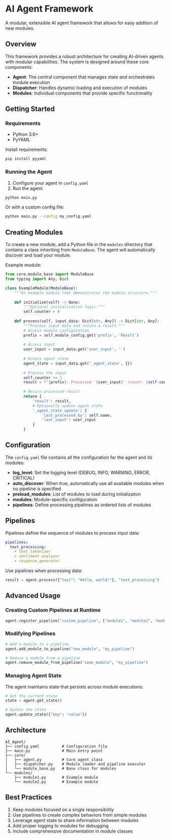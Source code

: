 # AI Agent Framework

A modular, extensible AI agent framework that allows for easy addition of new modules.

## Overview

This framework provides a robust architecture for creating AI-driven agents with modular capabilities. The system is designed around these core components:

- **Agent**: The central component that manages state and orchestrates module execution
- **Dispatcher**: Handles dynamic loading and execution of modules
- **Modules**: Individual components that provide specific functionality

## Getting Started

### Requirements

- Python 3.6+
- PyYAML

Install requirements:

```bash
pip install pyyaml
```

### Running the Agent

1. Configure your agent in `config.yaml`
2. Run the agent:

```bash
python main.py
```

Or with a custom config file:

```bash
python main.py --config my_config.yaml
```

## Creating Modules

To create a new module, add a Python file in the `modules` directory that contains a class inheriting from `ModuleBase`. The agent will automatically discover and load your module.

Example module:

```python
from core.module_base import ModuleBase
from typing import Any, Dict

class ExampleModule(ModuleBase):
    """An example module that demonstrates the module structure."""
    
    def initialize(self) -> None:
        """Optional initialization logic."""
        self.counter = 0
    
    def process(self, input_data: Dict[str, Any]) -> Dict[str, Any]:
        """Process input data and return a result."""
        # Access module configuration
        prefix = self.module_config.get('prefix', 'Result')
        
        # Access input
        user_input = input_data.get('user_input', '')
        
        # Access agent state
        agent_state = input_data.get('_agent_state', {})
        
        # Process the input
        self.counter += 1
        result = f"{prefix}: Processed '{user_input}' (count: {self.counter})"
        
        # Return processed result
        return {
            'result': result,
            # Optionally update agent state
            '_agent_state_update': {
                'last_processed_by': self.name,
                'last_input': user_input
            }
        }
```

## Configuration

The `config.yaml` file contains all the configuration for the agent and its modules:

- **log_level**: Set the logging level (DEBUG, INFO, WARNING, ERROR, CRITICAL)
- **auto_discover**: When true, automatically use all available modules when no pipeline is specified
- **preload_modules**: List of modules to load during initialization
- **modules**: Module-specific configuration
- **pipelines**: Define processing pipelines as ordered lists of modules

## Pipelines

Pipelines define the sequence of modules to process input data:

```yaml
pipelines:
  text_processing:
    - text_tokenizer
    - sentiment_analyzer
    - response_generator
```

Use pipelines when processing data:

```python
result = agent.process({"text": "Hello, world!"}, "text_processing")
```

## Advanced Usage

### Creating Custom Pipelines at Runtime

```python
agent.register_pipeline("custom_pipeline", ["module1", "module2", "module3"])
```

### Modifying Pipelines

```python
# Add a module to a pipeline
agent.add_module_to_pipeline("new_module", "my_pipeline")

# Remove a module from a pipeline
agent.remove_module_from_pipeline("some_module", "my_pipeline")
```

### Managing Agent State

The agent maintains state that persists across module executions:

```python
# Get the current state
state = agent.get_state()

# Update the state
agent.update_state({"key": "value"})
```

## Architecture

```
AI_Agent/
├── config.yaml          # Configuration file
├── main.py              # Main entry point
├── core/
│   ├── agent.py         # Core agent class
│   ├── dispatcher.py    # Module loader and pipeline executor
│   └── module_base.py   # Base class for modules
└── modules/
    ├── module1.py       # Example module
    └── module2.py       # Example module
```

## Best Practices

1. Keep modules focused on a single responsibility
2. Use pipelines to create complex behaviors from simple modules
3. Leverage agent state to share information between modules
4. Add proper logging to modules for debugging
5. Include comprehensive documentation in module classes
